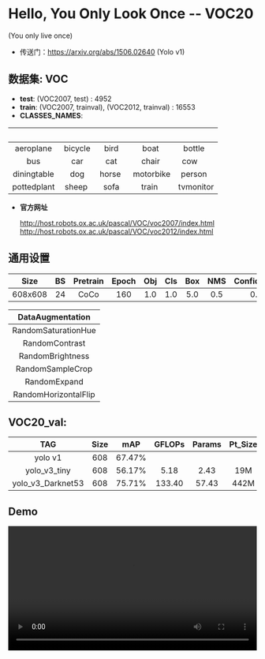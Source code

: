 # Hello, You Only Look Once -- VOC20
(You only live once)

- 传送门：https://arxiv.org/abs/1506.02640 (Yolo v1)

## 数据集: VOC 
- **test**: (VOC2007, test) : 4952
- **train**: (VOC2007, trainval), (VOC2012, trainval) : 16553
- **CLASSES_NAMES**: 

|             |          |         |           |           |
| :---------: | :------: | :-----: | :-------: | :-------: |
|  aeroplane  | bicycle  |  bird   |   boat    | bottle    |
|     bus     |   car    |  cat    |  chair    | cow       |
| diningtable |   dog    | horse   | motorbike | person    |
| pottedplant |  sheep   |  sofa   |  train    | tvmonitor |

- **官方网址** 

    http://host.robots.ox.ac.uk/pascal/VOC/voc2007/index.html
    http://host.robots.ox.ac.uk/pascal/VOC/voc2012/index.html


## 通用设置
| Size  |  BS | Pretrain| Epoch| Obj | Cls |  Box | NMS | Confidence| APT |
| :---: |:---:|  :---:  | :---:|:---:|:---:| :---:|:---:| :---:    | :---:|
|608x608|  24 |   CoCo  |  160 | 1.0 | 1.0 | 5.0  | 0.5 |  0.3     | SGD  |

|DataAugmentation    |
|        :---:       |
|RandomSaturationHue |
|RandomContrast      |
|RandomBrightness    |
|RandomSampleCrop    |
|RandomExpand        |
|RandomHorizontalFlip|


## VOC20_val:
| TAG  |  Size|    mAP    |    GFLOPs     |Params |Pt_Size| FPS |
| :---: |   :---:   | :---:   |  :---:  |:---:  |:---:  |:---:  |
|yolo v1|   608   |67.47%  |         | |||
|yolo_v3_tiny|   608   |56.17%  |   5.18      | 2.43| 19M|75.44(1050Ti)|
|yolo_v3_Darknet53|   608   |75.71%  |  133.40      | 57.43| 442M|10.32(1050Ti)|

## Demo

<video src="[https://github.com/CVHub520/Resources/assets/72010077/a1fb281a-856c-493e-8989-84f4f783576b](https://github.com/user-attachments/assets/4996663b-9bbd-4c83-a535-812f4e401b5d)" 
       controls 
       width="100%" 
       height="auto" 
       style="max-width: 720px; height: auto; display: block; object-fit: contain;">
</video>

